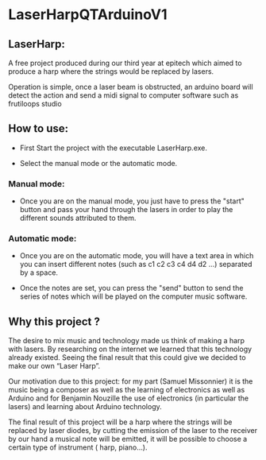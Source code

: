 # LaserHarpQTArduinoV1

## LaserHarp:

A free project produced during our third year at epitech which aimed to produce a harp where the strings would be replaced by lasers.

Operation is simple, once a laser beam is obstructed, an arduino board will detect the action and send a midi signal to computer software such as frutiloops studio

## How to use:

- First Start the project with the executable LaserHarp.exe.

- Select the manual mode or the automatic mode.


### Manual mode:

- Once you are on the manual mode, you just have to press the "start" button and pass your hand through the lasers in order to play the different sounds attributed to them.

### Automatic mode:

- Once you are on the automatic mode, you will have a text area in which you can insert different notes (such as c1 c2 c3 c4 d4 d2 ...) separated by a space.

- Once the notes are set, you can press the "send" button to send the series of notes which will be played on the computer music software.


## Why this project ?

The desire to mix music and technology made us think of making a harp with lasers. By researching on the internet we learned that this technology already existed. Seeing the final result that this could give we decided to make our own “Laser Harp”.

Our motivation due to this project: for my part (Samuel Missonnier) it is the music being a composer as well as the learning of electronics as well as Arduino and for Benjamin Nouzille the use of electronics (in particular the lasers) and learning about Arduino technology.

The final result of this project will be a harp where the strings will be replaced by laser diodes, by cutting the emission of the laser to the receiver by our hand a musical note will be emitted, it will be possible to choose a certain type of instrument ( harp, piano…).
